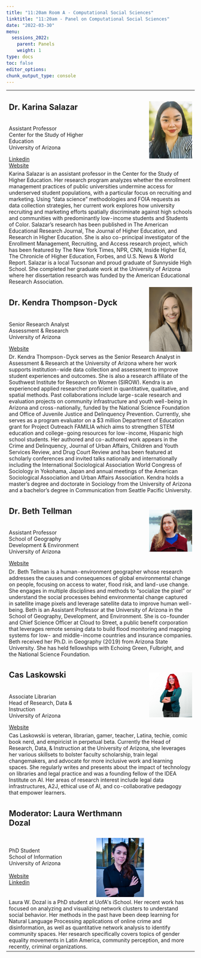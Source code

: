 ```yaml
---
title: "11:20am Room A - Computational Social Sciences"
linktitle: "11:20am - Panel on Computational Social Sciences"
date: "2022-03-30"
menu:
  sessions_2022:
    parent: Panels
    weight: 1
type: docs
toc: false
editor_options:
chunk_output_type: console
---
```


<TABLE class="bio-table">

  <!--- #################Speaker 1############## --->
  <tr>
    <td COLSPAN="2">
      <h2>Dr. Karina Salazar</h2>
    </td>
    <td ROWSPAN="3"><img style="float: left;" src="img/karina-salazar.jpg" width="300" /></td>
  </tr>
  <tr>
    <td ROWSPAN="2">
    <p>Assistant Professor<br>Center for the Study of Higher Education<br>University of Arizona</p>
    <i class="fab fa-linkedin"></i> <a href="https://www.linkedin.com/in/karina-salazar-9a303582" target="_blank" rel="noopener">Linkedin</a> <br>
    <i class="fa fa-link"></i> <a href="https://coe.arizona.edu/person/karina-g-salazar" target="_blank" rel="noopener">Website</a>
    </td>
    <td>
    </td>
  </tr>
  <tr>
    <td>
    </td>
  </tr>
  <tr>
    <td COLSPAN="3">
      Karina Salazar is an assistant professor in the Center for the Study of Higher Education. Her research program analyzes whether the enrollment management practices of public universities undermine access for underserved student populations, with a particular focus on recruiting and marketing. Using “data science” methodologies and FOIA requests as data collection strategies, her current work explores how university recruiting and marketing efforts spatially discriminate against high schools and communities with predominantly low-income students and Students of Color. 
      Salazar’s research has been published in The American Educational Research Journal, The Journal of Higher Education, and Research in Higher Education.  She is also co-principal investigator of the Enrollment Management, Recruiting, and Access research project, which has been featured by The New York Times, NPR, CNN, Inside Higher Ed, The Chronicle of Higher Education, Forbes, and U.S. News & World Report. Salazar is a local Tucsonan and proud graduate of Sunnyside High School. She completed her graduate work at the University of Arizona where her dissertation research was funded by the American Educational Research Association. </td>
    </td>
  </tr>

  <!--- #################Speaker 2############## --->
  <tr>
    <td COLSPAN="2">
      <h2>Dr. Kendra Thompson-Dyck</h2>
    </td>
    <td ROWSPAN="3"><img style="float: left;" src="img/kendra-thompson-dyck.jpg" width="300" /></td>
  </tr>
  <tr>
    <td ROWSPAN="2">
    <p>Senior Research Analyst<br>Assessment & Research<br>University of Arizona</p>
    <i class="fa fa-link"></i> <a href="https://sirow.arizona.edu/people/kendra-thompson-dyck" target="_blank" rel="noopener">Website</a>
    </td>
    
    
  </tr>
  <tr>
    <td></td>
  </tr>
  <tr>
    <td COLSPAN="3">
      Dr. Kendra Thompson-Dyck serves as the Senior Research Analyst in Assessment & Research at the University of Arizona where her work supports institution-wide data collection and assessment to improve student experiences and outcomes. She is also a research affiliate of the Southwest Institute for Research on Women (SIROW).  
Kendra is an experienced applied researcher proficient in quantitative, qualitative, and spatial methods. Past collaborations include large-scale research and evaluation projects on community infrastructure and youth well-being in Arizona and cross-nationally, funded by the National Science Foundation and Office of Juvenile Justice and Delinquency Prevention. Currently, she serves as a program evaluator on a $3 million Department of Education grant for Project Outreach FAMILIA which aims to strengthen STEM education and college-going resources for low-income, Hispanic high school students.
Her authored and co-authored work appears in the Crime and Delinquency, Journal of Urban Affairs, Children and Youth Services Review, and Drug Court Review and has been featured at scholarly conferences and invited talks nationally and internationally including the International Sociological Association World Congress of Sociology in Yokohama, Japan and annual meetings of the American Sociological Association and Urban Affairs Association. 
Kendra holds a master’s degree and doctorate in Sociology from the University of Arizona and a bachelor’s degree in Communication from Seattle Pacific University. </td>
   
      
  </tr>

  <!--- #################Speaker 3############## --->
  <tr>
    <td COLSPAN="2">
      <h2>Dr. Beth Tellman</h2>
    </td>
    <td ROWSPAN="3"><img style="float: left;" src="img/beth-tellman.jpg" width="300" /></td>
  </tr>
  <tr>
    <td ROWSPAN="2">
    <p>Assistant Professor<br>School of Geography Development & Environment<br>University of Arizona</p>
    <i class="fa fa-link"></i> <a href="https://beth-tellman.github.io/" target="_blank" rel="noopener">Website</a>
    </td>
    
    
  </tr>
  <tr>
    <td></td>
  </tr>
  <tr>
    <td COLSPAN="3">
      Dr. Beth Tellman is a human-environment geographer whose research addresses the causes and consequences of global environmental change on people, focusing on access to water, flood risk, and land-use change. She engages in multiple disciplines and methods to “socialize the pixel” or understand the social processes behind environmental change captured in satellite image pixels and leverage satellite data to improve human well-being. Beth is an Assistant Professor at the University of Arizona in the School of Geography, Development, and Environment. She is co-founder and Chief Science Officer at Cloud to Street, a public benefit corporation that leverages remote sensing data to build flood monitoring and mapping systems for low- and middle-income countries and insurance companies. Beth received her Ph.D. in Geography (2019) from Arizona State University. She has held fellowships with Echoing Green, Fulbright, and the National Science Foundation. </td>
   
   </tr>
   
   

     
  <tr>
    <td COLSPAN="2">
      <h2>Cas Laskowski</h2>
    </td>
    <td ROWSPAN="3"><img style="float: left;" src="img/cas-laskowski.jpg" width="300" /></td>
  </tr>
  <tr>
    <td ROWSPAN="2">
    <p>Associate Librarian<br>Head of Research, Data & Instruction<br>University of Arizona</p>
    <i class="fa fa-link"></i> <a href="https://law.arizona.edu/cas-laskowski" target="_blank" rel="noopener">Website</a>
    </td>
    
    
  </tr>
  <tr>
    <td></td>
  </tr>
  <tr>
    <td COLSPAN="3">
      Cas Laskowski is veteran, librarian, gamer, teacher, Latina, techie, comic book nerd, and empiricist in perpetual beta. Currently the Head of Research, Data, & Instruction at the University of Arizona, she leverages her various skillsets to bolster faculty scholarship, train legal changemakers, and advocate for more inclusive work and learning spaces. She regularly writes and presents about the impact of technology on libraries and legal practice and was a founding fellow of the IDEA Institute on AI. Her areas of research interest include legal data infrastructures, A2J, ethical use of AI, and co-collaborative pedagogy that empower learners.</tr>


  <tr>
    <td COLSPAN="2">
      <h2>Moderator: Laura Werthmann Dozal</h2>
    </td>
    
  </tr>
  <tr>
    <td ROWSPAN="3">
      PhD Student<br>
      School of Information<br>
      University of Arizona<br><br>
      <i class="fa fa-link"></i> <a href="https://sites.google.com/site/jmp2114" target="_blank" rel="noopener">Website</a><br>
      <i class="fab fa-linkedin"></i> <a href="https://www.linkedin.com/in/laurawerthmann/" target="_blank" rel="noopener">Linkedin</a>
      </td>
      
  </tr>
  <tr>
    <td></td>
  </tr>
  <tr>
    <td><img style="float: left;" src="img/laura-dozal.jpg" width="300" /></td>
  </tr>
  
  <tr>
    <td COLSPAN="3">
      Laura W. Dozal is a PhD student at UofA's iSchool. Her recent work has focused on analyzing and visualizing network clusters to understand social behavior. Her methods in the past have been deep learning for Natural Language Processing applications of online crime and disinformation, as well as quantitative network analysis to identify community spaces. Her research specifically covers topics of gender equality movements in Latin America, community perception, and more recently, criminal organizations.
    </td>
</TABLE>

